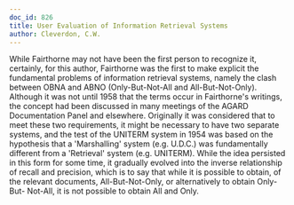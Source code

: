 ```yaml
---
doc_id: 826
title: User Evaluation of Information Retrieval Systems
author: Cleverdon, C.W.
---
```


While Fairthorne may not have been the first person to recognize it,
certainly, for this author, Fairthorne was the first to make explicit the
fundamental problems of information retrieval systems, namely the clash
between OBNA and ABNO (Only-But-Not-All and All-But-Not-Only).
Although it was not until 1958 that the terms occur in Fairthorne's
writings, the concept had been discussed in many meetings of the AGARD
Documentation Panel and elsewhere.  Originally it was considered that to meet
these two requirements, it might be necessary to have two separate systems,
and the test of the UNITERM system in 1954 was based on the hypothesis
that a 'Marshalling' system (e.g. U.D.C.) was fundamentally different from
a 'Retrieval' system (e.g. UNITERM).  While the idea persisted in this form
for some time, it gradually evolved into the inverse relationship of recall
and precision, which is to say that while it is possible to obtain, of the
relevant documents, All-But-Not-Only, or alternatively to obtain Only-But-
Not-All, it is not possible to obtain All and Only.